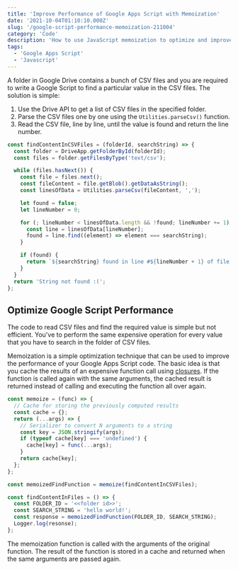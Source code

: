 ```yaml
---
title: 'Improve Performance of Google Apps Script with Memoization'
date: '2021-10-04T01:10:10.000Z'
slug: '/google-script-performance-memoization-211004'
category: 'Code'
description: 'How to use JavaScript memoization to optimize and improve the performance of your Google Apps Script code.'
tags:
  - 'Google Apps Script'
  - 'Javascript'
---
```


A folder in Google Drive contains a bunch of CSV files and you are required to write a Google Script to find a particular value in the CSV files. The solution is simple:

1. Use the Drive API to get a list of CSV files in the specified folder.
2. Parse the CSV files one by one using the `Utilities.parseCsv()` function.
3. Read the CSV file, line by line, until the value is found and return the line number.

```javascript
const findContentInCSVFiles = (folderId, searchString) => {
  const folder = DriveApp.getFolderById(folderId);
  const files = folder.getFilesByType('text/csv');

  while (files.hasNext()) {
    const file = files.next();
    const fileContent = file.getBlob().getDataAsString();
    const linesOfData = Utilities.parseCsv(fileContent, ',');

    let found = false;
    let lineNumber = 0;

    for (; lineNumber < linesOfData.length && !found; lineNumber += 1) {
      const line = linesOfData[lineNumber];
      found = line.find((element) => element === searchString);
    }

    if (found) {
      return `${searchString} found in line #${lineNumber + 1} of file ${file.getName()}`;
    }
  }
  return 'String not found :(';
};
```

## Optimize Google Script Performance

The code to read CSV files and find the required value is simple but not efficient. You've to perform the same expensive operation for every value that you have to search in the folder of CSV files.

Memoization is a simple optimization technique that can be used to improve the performance of your Google Apps Script code. The basic idea is that you cache the results of an expensive function call using [closures](/code/20585-closures-javascript). If the function is called again with the same arguments, the cached result is returned instead of calling and executing the function all over again.

```javascript
const memoize = (func) => {
  // Cache for storing the previously computed results
  const cache = {};
  return (...args) => {
    // Serializer to convert N arguments to a string
    const key = JSON.stringify(args);
    if (typeof cache[key] === 'undefined') {
      cache[key] = func(...args);
    }
    return cache[key];
  };
};

const memoizedFindFunction = memoize(findContentInCSVFiles);

const findContentInFiles = () => {
  const FOLDER_ID = '<<folder id>>';
  const SEARCH_STRING = 'hello world!';
  const response = memoizedFindFunction(FOLDER_ID, SEARCH_STRING);
  Logger.log(resonse);
};
```

The memoization function is called with the arguments of the original function. The result of the function is stored in a cache and returned when the same arguments are passed again.

